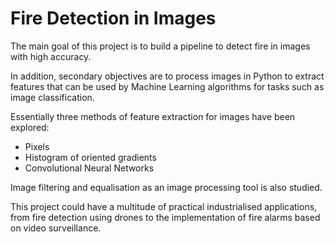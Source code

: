 # Fire Detection in Images

The main goal of this project is to build a pipeline to detect fire in images with high accuracy.

In addition, secondary objectives are to process images in Python to extract features that can be used by Machine Learning algorithms for tasks such as image classification.

Essentially three methods of feature extraction for images have been explored:

- Pixels
- Histogram of oriented gradients
- Convolutional Neural Networks

Image filtering and equalisation as an image processing tool is also studied.

This project could have a multitude of practical industrialised applications, from fire detection using drones to the implementation of fire alarms based on video surveillance.


```{tableofcontents}
```
